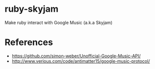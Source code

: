 # ruby-skyjam

Make ruby interact with Google Music (a.k.a Skyjam)

# References

* https://github.com/simon-weber/Unofficial-Google-Music-API/
* http://www.verious.com/code/antimatter15/google-music-protocol/
